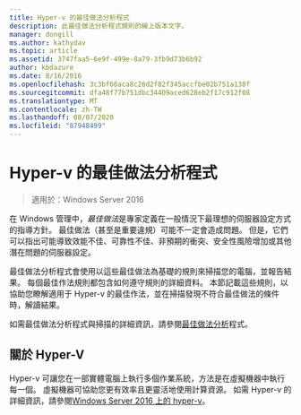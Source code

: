 ```yaml
---
title: Hyper-v 的最佳做法分析程式
description: 此最佳做法分析程式規則的線上版本文字。
manager: dongill
ms.author: kathydav
ms.topic: article
ms.assetid: 3747faa5-6e9f-499e-8a79-3fb9d73b6b92
author: kbdazure
ms.date: 8/16/2016
ms.openlocfilehash: 3c3bf66aca8c26d2f82f345accfbe02b751a138f
ms.sourcegitcommit: dfa48f77b751dbc34409aced628eb2f17c912f08
ms.translationtype: MT
ms.contentlocale: zh-TW
ms.lasthandoff: 08/07/2020
ms.locfileid: "87948499"
---
```

# <a name="best-practices-analyzer-for-hyper-v"></a>Hyper-v 的最佳做法分析程式

>適用於：Windows Server 2016

在 Windows 管理中，*最佳做法*是專家定義在一般情況下最理想的伺服器設定方式的指導方針。 最佳做法（甚至是重要違規）可能不一定會造成問題。 但是，它們可以指出可能導致效能不佳、可靠性不佳、非預期的衝突、安全性風險增加或其他潛在問題的伺服器設定。

最佳做法分析程式會使用以這些最佳做法為基礎的規則來掃描您的電腦，並報告結果。 每個最佳作法規則都包含如何遵守規則的詳細資料。 本節記載這些規則，以協助您瞭解適用于 Hyper-v 的最佳作法，並在掃描發現不符合最佳做法的條件時，解讀結果。

如需最佳做法分析程式與掃描的詳細資訊，請參閱[最佳做法分析](https://go.microsoft.com/fwlink/?LinkId=122786)程式。

## <a name="about-hyper-v"></a>關於 Hyper-V
Hyper-v 可讓您在一部實體電腦上執行多個作業系統，方法是在虛擬機器中執行每一個。 虛擬機器可協助您更有效率且更靈活地使用計算資源。 如需 Hyper-v 的詳細資訊，請參閱[Windows Server 2016 上的 hyper-v](../Hyper-V-on-Windows-Server.md)。



